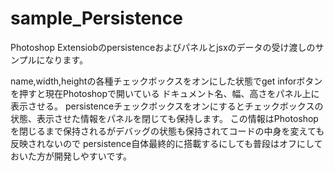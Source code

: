 # sample_Persistence
Photoshop Extensiobのpersistenceおよびパネルとjsxのデータの受け渡しのサンプルになります。

name,width,heightの各種チェックボックスをオンにした状態でget inforボタンを押すと現在Photoshopで開いている
ドキュメント名、幅、高さをパネル上に表示させる。
persistenceチェックボックスをオンにするとチェックボックスの状態、表示させた情報をパネルを閉じても保持します。
この情報はPhotoshopを閉じるまで保持されるがデバッグの状態も保持されてコードの中身を変えても反映されないので
persistence自体最終的に搭載するにしても普段はオフにしておいた方が開発しやすいです。
